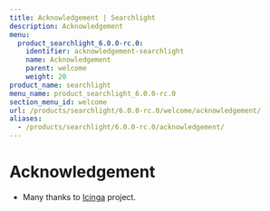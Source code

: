 ```yaml
---
title: Acknowledgement | Searchlight
description: Acknowledgement
menu:
  product_searchlight_6.0.0-rc.0:
    identifier: acknowledgement-searchlight
    name: Acknowledgement
    parent: welcome
    weight: 20
product_name: searchlight
menu_name: product_searchlight_6.0.0-rc.0
section_menu_id: welcome
url: /products/searchlight/6.0.0-rc.0/welcome/acknowledgement/
aliases:
  - /products/searchlight/6.0.0-rc.0/acknowledgement/
---
```


# Acknowledgement
 - Many thanks to [Icinga](https://www.icinga.com/) project.
